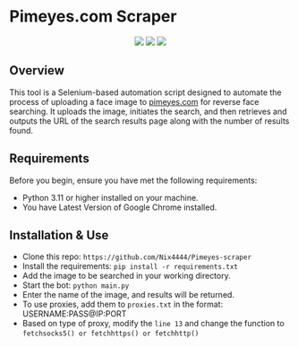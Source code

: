 # Pimeyes.com Scraper
<div align="center">
  <img src="https://img.shields.io/badge/Google_chrome-4285F4?style=for-the-badge&logo=Google-chrome&logoColor=white">
  <img src="https://img.shields.io/badge/Python-3776AB?style=for-the-badge&logo=python&logoColor=white">
  <img src="https://img.shields.io/badge/-selenium-%43B02A?style=for-the-badge&logo=selenium&logoColor=white"><br>

</div>


## Overview

This tool is a Selenium-based automation script designed to automate the process of uploading a face image to [pimeyes.com](https://pimeyes.com) for reverse face searching. It uploads the image, initiates the search, and then retrieves and outputs the URL of the search results page along with the number of results found.

## Requirements

Before you begin, ensure you have met the following requirements:
- Python 3.11 or higher installed on your machine.
- You have Latest Version of Google Chrome installed.

## Installation & Use
- Clone this repo: ```https://github.com/Nix4444/Pimeyes-scraper```
- Install the requirements: ```pip install -r requirements.txt```
- Add the image to be searched in your working directory.
- Start the bot: ```python main.py```
- Enter the name of the image, and results will be returned.
- To use proxies, add them to ``proxies.txt`` in the format: USERNAME:PASS@IP:PORT
- Based on type of proxy, modify the ``line 13`` and change the function to ``fetchsocks5() or fetchhttps() or fetchhttp()``